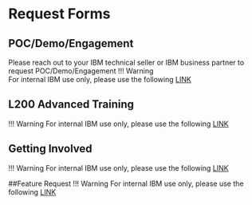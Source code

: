 # Request Forms

## POC/Demo/Engagement
Please reach out to your IBM  technical seller or IBM business partner to request POC/Demo/Engagement
!!! Warning   
      For internal IBM use only, please use the following [LINK](https://w3.ibm.com/w3publisher/daffy/request-forms)

## L200 Advanced Training
!!! Warning
      For internal IBM use only, please use the following [LINK](https://w3.ibm.com/w3publisher/daffy/request-forms/l200-adv-training)

## Getting Involved
!!! Warning
      For internal IBM use only, please use the following [LINK](https://w3.ibm.com/w3publisher/daffy/request-forms/get-involved)

##Feature Request
!!! Warning
      For internal IBM use only, please use the following [LINK](https://w3.ibm.com/w3publisher/daffy/request-formsfeature-request)
